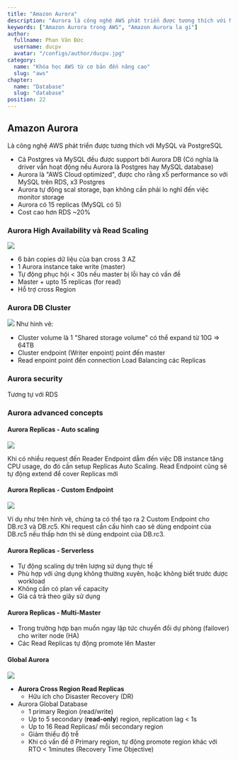 ```yaml
---
title: "Amazon Aurora"
description: "Aurora là công nghệ AWS phát triển được tương thích với MySQL và PostgreSQL"
keywords: ["Amazon Aurora trong AWS", "Amazon Aurora la gi"]
author:
  fullname: Phan Văn Đức
  username: ducpv
  avatar: "/configs/author/ducpv.jpg"
category:
  name: "Khóa học AWS từ cơ bản đến nâng cao"
  slug: "aws"
chapter:
  name: "Database"
  slug: "database"
position: 22
---
```


## Amazon Aurora

Là công nghệ AWS phát triển được tương thích với MySQL và PostgreSQL

- Cả Postgres và MySQL đều được support bởi Aurora DB (Có nghĩa là driver vẫn hoạt động nếu Aurora là Postgres hay MySQL database)
- Aurora là "AWS Cloud optimized", được cho rằng x5 performance so với MySQL trên RDS, x3 Postgres
- Aurora tự động scal storage, bạn không cần phải lo nghĩ đến việc monitor storage
- Aurora có 15 replicas (MySQL có 5)
- Cost cao hơn RDS ~20%

### Aurora High Availability và Read Scaling

![](https://docs.aws.amazon.com/zh_tw/AmazonRDS/latest/AuroraUserGuide/images/AuroraArch001.png)

- 6 bản copies dữ liệu của bạn cross 3 AZ
- 1 Aurora instance take write (master)
- Tự động phục hội < 30s nếu master bị lỗi hay có vấn đề
- Master + upto 15 replicas (for read)
- Hỗ trợ cross Region

### Aurora DB Cluster

![](https://miro.medium.com/max/1100/1*2_cCgfIV0fuBIDSNTcMmQg.png) Như hình vẽ:

- Cluster volume là 1 "Shared storage volume" có thể expand từ 10G => 64TB
- Cluster endpoint (Writer enpoint) point đến master
- Read enpoint point đến connection Load Balancing các Replicas

### Aurora security

Tương tự với RDS

### Aurora advanced concepts

#### Aurora Replicas - Auto scaling

![](https://image.slidesharecdn.com/trainingaws-module8-rdsauroraelasticache-210907145521/95/training-aws-module-8-rds-aurora-elasticache-21-638.jpg?cb=1631026831)

Khi có nhiều request đến Reader Endpoint dẫm đến việc DB instance tăng CPU usage, do đó cần setup Replicas Auto Scaling. Read Endpoint cũng sẽ tự động extend để cover Replicas mới

#### Aurora Replicas - Custom Endpoint

![](https://www.icode9.com/i/l/?n=20&i=blog/364241/202108/364241-20210802210955333-624922716.png)

Ví dụ như trên hình vẽ, chúng ta có thể tạo ra 2 Custom Endpoint cho DB.rc3 và DB.rc5. Khi request cần cấu hình cao sẽ dùng endpoint của DB.rc5 nếu thấp hơn thì sẽ dùng endpoint của DB.rc3.

#### Aurora Replicas - Serverless

- Tự động scaling dự trên lượng sử dụng thực tế
- Phù hợp với ứng dụng không thường xuyên, hoặc không biết trước được workload
- Không cần có plan về capacity
- Giá cả trả theo giây sử dụng

#### Aurora Replicas - Multi-Master

- Trong trường hợp bạn muốn ngay lập tức chuyển đổi dự phòng (failover) cho writer node (HA)
- Các Read Replicas tự động promote lên Master

#### Global Aurora

![](https://docs.aws.amazon.com/AmazonRDS/latest/AuroraUserGuide/images/aurora-global-databases-conceptual-illo.png)

- **Aurora Cross Region Read Replicas**
  - Hữu ích cho Disaster Recovery (DR)
- Aurora Global Database
  - 1 primary Region (read/write)
  - Up to 5 secondary (**read-only**) region, replication lag < 1s
  - Up to 16 Read Replicas/ mỗi secondary region
  - Giảm thiểu độ trễ
  - Khi có vấn đề ở Primary region, tự động promote region khác với RTO < 1minutes (Recovery Time Objective)
